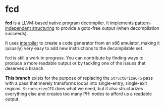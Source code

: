 # fcd

**fcd** is a LLVM-based native program decompiler. It implements
[pattern-independent structuring][1] to provide a goto-free output (when
decompilation succeeds).

It uses [interpiler][2] to create a code generator from an x86 emulator, making
it (usually) very easy to add new instructions to the decompilable set.

fcd is still a work in progress. You can contribute by finding ways to produce
a more readable output or by tackling one of the issues that deserves a branch.

**This branch** exists for the purpose of replacing the `StructurizeCFG` pass
with a pass that merely transforms loops into single-entry, single-exit regions.
`StructurizeCFG` does what we need, but it also structurizes everything else and
creates too many PHI nodes to afford us a readable output.

  [1]: http://www.internetsociety.org/doc/no-more-gotos-decompilation-using-pattern-independent-control-flow-structuring-and-semantics
  [2]: https://github.com/zneak/interpiler